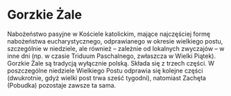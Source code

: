 # Gorzkie Żale 

Nabożeństwo pasyjne w Kościele katolickim, mające najczęściej formę nabożeństwa eucharystycznego, odprawianego w okresie wielkiego postu, szczególnie w niedziele, ale również – zależnie od lokalnych zwyczajów – w inne dni (np. w czasie Triduum Paschalnego, zwłaszcza w Wielki Piątek). Gorzkie Żale są tradycją wyłącznie polską. Składa się z trzech części. W poszczególne niedziele Wielkiego Postu odprawia się kolejne części (dwukrotnie, gdyż wielki post trwa sześć tygodni), natomiast Zachęta (Pobudka) pozostaje zawsze ta sama. 
